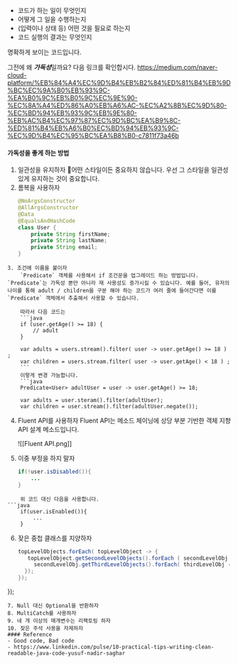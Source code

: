 - 코드가 하는 일이 무엇인지
- 어떻게 그 일을 수행하는지
- (입력이나 상태 등) 어떤 것을 필요로 하는지
- 코드 실행의 결과는 무엇인지 

명확하게 보이는 코드입니다. 

그전에 왜 ***가독성***일까요?
다음 링크를 확인합시다. 
	https://medium.com/naver-cloud-platform/%EB%84%A4%EC%9D%B4%EB%B2%84%ED%81%B4%EB%9D%BC%EC%9A%B0%EB%93%9C-%EA%B0%9C%EB%B0%9C%EC%9E%90-%EC%8A%A4%ED%86%A0%EB%A6%AC-%EC%A2%8B%EC%9D%80-%EC%BD%94%EB%93%9C%EB%9E%80-%EB%AC%B4%EC%97%87%EC%9D%BC%EA%B9%8C-%ED%81%B4%EB%A6%B0%EC%BD%94%EB%93%9C-%EC%9D%B4%EC%95%BC%EA%B8%B0-c7811f73a46b
#### 가독성을 좋게 하는 방법

1. 일관성을 유지하자
	어떤 스타일이든 중요하지 않습니다. 우선 그 스타일을 일관성 있게 유지하는 것이 중요합니다.
2. 롬복을 사용하자 
	```java
	@NoArgsConstructor
	@AllArgsConstructor
	@Data
	@EqualsAndHashCode
	class User {
		private String firstName;
		private String lastName;
		private String email;
	}
```
3. 조건에 이름을 붙이자 
	`Predicate` 객체를 사용해서 if 조건문을 업그레이드 하는 방법입니다. `Predicate`는 가독성 뿐만 아니라 재 사용성도 증가시킬 수 있습니다. 예를 들어, 유저의 나이를 통해 adult / children을 구분 해야 하는 코드가 여러 줄에 들어간다면 이를 `Predicate` 객체에서 추출해서 사용할 수 있습니다.

	따라서 다음 코드는 
	```java
	if (user.getAge() >= 18) {
		// adult 
	}

	var adults = users.stream().filter( user -> user.getAge() >= 18 ) ;
	var children = users.stream.filter( user -> user.getAge() < 18 ) ;	
	```
	이렇게 변경 가능합니다.
	```java
	Predicate<User> adultUser = user -> user.getAge() >= 18;

	var adults = user.steram().filter(adultUser);
	var children = user.stream().filter(adultUser.negate());
```
4. Fluent API를 사용하자
	Fluent API는 메소드 체이닝에 상당 부분 기반한 객체 지향 API 설계 메소드입니다. 
	
	![[Fluent API.png]]
5. 이중 부정을 하지 말자
	```java
	if(!user.isDisabled()){
		...
	}
```
	위 코드 대신 다음을 사용합니다.
```java
	if(user.isEnabled()){
		...
	}
```
6. 잦은 중첩 클래스를 지양하자 
	```java
	topLevelObjects.forEach( topLevelObject -> {
	   topLevelObject.getSecondLevelObjects().forEach ( secondLevelObj -> {
         secondLevelObj.getThirdLevelObjects().forEach( thirdLevelObj -> {
      });
   });
  });
```
7. Null 대신 Optional을 반환하자
8. MultiCatch를 사용하자
9. 네 개 이상의 매개변수는 리팩토링 하자 
10. 잦은 주석 사용을 자제하자 
#### Reference
- Good code, Bad code 
- https://www.linkedin.com/pulse/10-practical-tips-writing-clean-readable-java-code-yusuf-nadir-saghar